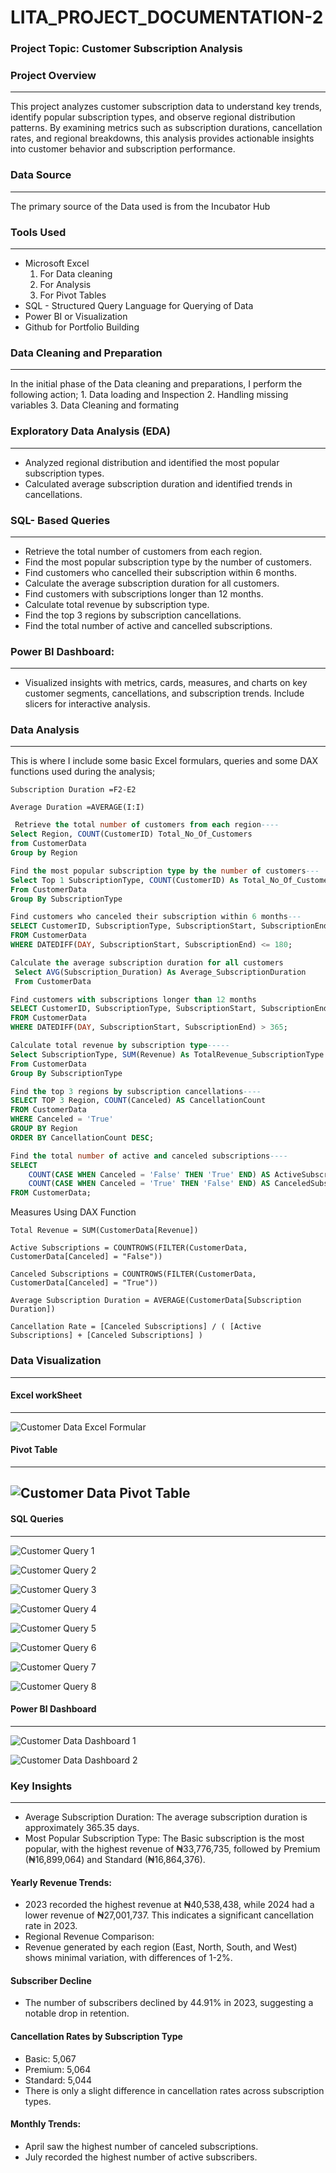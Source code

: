 # LITA_PROJECT_DOCUMENTATION-2

### Project Topic: Customer Subscription Analysis

### Project Overview
---
This project analyzes customer subscription data to understand key trends, identify popular subscription types, and observe regional distribution patterns. By examining metrics such as subscription durations, cancellation rates, and regional breakdowns, this analysis provides actionable insights into customer behavior and subscription performance. 

### Data Source 
---
The primary source of the Data used is from the Incubator Hub

### Tools Used 
---
- Microsoft Excel
    1. For Data cleaning
    2. For Analysis
    3. For Pivot Tables
- SQL - Structured Query Language for Querying of Data
- Power BI or Visualization
- Github for Portfolio Building

### Data Cleaning and Preparation
---
In the initial phase of the Data cleaning and preparations, I perform the following action;
    1. Data loading and Inspection
    2. Handling missing variables
    3. Data Cleaning and formating

### Exploratory Data Analysis (EDA)
---
- Analyzed regional distribution and identified the most popular subscription types.
- Calculated average subscription duration and identified trends in cancellations.

### SQL- Based Queries
---
- Retrieve the total number of customers from each region.
- Find the most popular subscription type by the number of customers. 
- Find customers who cancelled their subscription within 6 months. 
- Calculate the average subscription duration for all customers. 
- Find customers with subscriptions longer than 12 months. 
- Calculate total revenue by subscription type. 
- Find the top 3 regions by subscription cancellations. 
- Find the total number of active and cancelled subscriptions. 

### Power BI Dashboard:
---
- Visualized insights with metrics, cards, measures, and charts on key customer segments, cancellations, and subscription trends. Include slicers for interactive analysis.

### Data Analysis
---

This is where I include some basic Excel formulars, queries and some DAX functions used during the analysis;

```Excel Formulars
Subscription Duration =F2-E2
```
```Excel Formulars
Average Duration =AVERAGE(I:I)
```
```SQL
 Retrieve the total number of customers from each region----
Select Region, COUNT(CustomerID) Total_No_Of_Customers
from CustomerData
Group by Region
```
```SQL
Find the most popular subscription type by the number of customers---
Select Top 1 SubscriptionType, COUNT(CustomerID) As Total_No_Of_Customers
From CustomerData
Group By SubscriptionType
```
```SQL
Find customers who canceled their subscription within 6 months---
SELECT CustomerID, SubscriptionType, SubscriptionStart, SubscriptionEnd
FROM CustomerData
WHERE DATEDIFF(DAY, SubscriptionStart, SubscriptionEnd) <= 180;
```
```SQL
Calculate the average subscription duration for all customers
 Select AVG(Subscription_Duration) As Average_SubscriptionDuration 
 From CustomerData
```
```SQL
Find customers with subscriptions longer than 12 months
SELECT CustomerID, SubscriptionType, SubscriptionStart, SubscriptionEnd
FROM CustomerData
WHERE DATEDIFF(DAY, SubscriptionStart, SubscriptionEnd) > 365;
```
```SQL
Calculate total revenue by subscription type-----
Select SubscriptionType, SUM(Revenue) As TotalRevenue_SubscriptionType
From CustomerData
Group By SubscriptionType
```
```SQL
Find the top 3 regions by subscription cancellations----
SELECT TOP 3 Region, COUNT(Canceled) AS CancellationCount
FROM CustomerData
WHERE Canceled = 'True'
GROUP BY Region
ORDER BY CancellationCount DESC;
```
```SQL
Find the total number of active and canceled subscriptions----
SELECT 
    COUNT(CASE WHEN Canceled = 'False' THEN 'True' END) AS ActiveSubscriptions,
    COUNT(CASE WHEN Canceled = 'True' THEN 'False' END) AS CanceledSubscriptions
FROM CustomerData;
```
Measures Using DAX Function
```DAX
Total Revenue = SUM(CustomerData[Revenue])
```
```DAX
Active Subscriptions = COUNTROWS(FILTER(CustomerData, CustomerData[Canceled] = "False"))
```
```DAX
Canceled Subscriptions = COUNTROWS(FILTER(CustomerData, CustomerData[Canceled] = "True"))
```
```DAX
Average Subscription Duration = AVERAGE(CustomerData[Subscription Duration])
```
```DAX
Cancellation Rate = [Canceled Subscriptions] / ( [Active Subscriptions] + [Canceled Subscriptions] )
```

### Data Visualization
---

#### Excel workSheet
---
![Customer Data Excel Formular](https://github.com/user-attachments/assets/be7aa605-d949-4be9-bceb-28a0e79a6aeb)

#### Pivot Table
---
![Customer Data Pivot Table](https://github.com/user-attachments/assets/4821e73b-07a1-4d61-8e37-e51bd720cd4b)
---
#### SQL Queries
---
![Customer Query 1](https://github.com/user-attachments/assets/6d79c2bb-6511-4219-a7df-5fe120ccfc37)

![Customer Query 2](https://github.com/user-attachments/assets/a356423a-d624-4b1d-a2df-7e0eaf7dc442)

![Customer Query 3](https://github.com/user-attachments/assets/c74d1326-5ece-4fa0-a9f6-5994013b7f7c)

![Customer Query 4](https://github.com/user-attachments/assets/dde9730a-b21e-4551-a7e2-beaad63fdc31)

![Customer Query 5](https://github.com/user-attachments/assets/b6aed891-b1e5-4900-836a-8120ca6f0e8d)

![Customer Query 6](https://github.com/user-attachments/assets/e04cb9e8-499e-4400-94b1-e3b408bfd03f)

![Customer Query 7](https://github.com/user-attachments/assets/067d590b-9294-4c6d-afaf-9f4280482384)

![Customer Query 8](https://github.com/user-attachments/assets/440b128d-ded6-4306-a973-984d68facba8)

#### Power BI Dashboard
---
![Customer Data Dashboard 1](https://github.com/user-attachments/assets/6ce8addb-b517-4d5b-bdbe-84fe3df918d7)

![Customer Data Dashboard 2](https://github.com/user-attachments/assets/6eb8dce8-2398-4e8d-a017-a04b3f91d5e1)

### Key Insights
---
- Average Subscription Duration: The average subscription duration is approximately 365.35 days.
- Most Popular Subscription Type: The Basic subscription is the most popular, with the highest revenue of ₦33,776,735, followed by Premium (₦16,899,064) and Standard (₦16,864,376).
#### Yearly Revenue Trends:
- 2023 recorded the highest revenue at ₦40,538,438, while 2024 had a lower revenue of ₦27,001,737. This indicates a significant cancellation rate in 2023.
- Regional Revenue Comparison:
- Revenue generated by each region (East, North, South, and West) shows minimal variation, with differences of 1-2%.

#### Subscriber Decline 
- The number of subscribers declined by 44.91% in 2023, suggesting a notable drop in retention.

#### Cancellation Rates by Subscription Type
- Basic: 5,067
- Premium: 5,064
- Standard: 5,044
- There is only a slight difference in cancellation rates across subscription types.

#### Monthly Trends:
- April saw the highest number of canceled subscriptions.
- July recorded the highest number of active subscribers.

